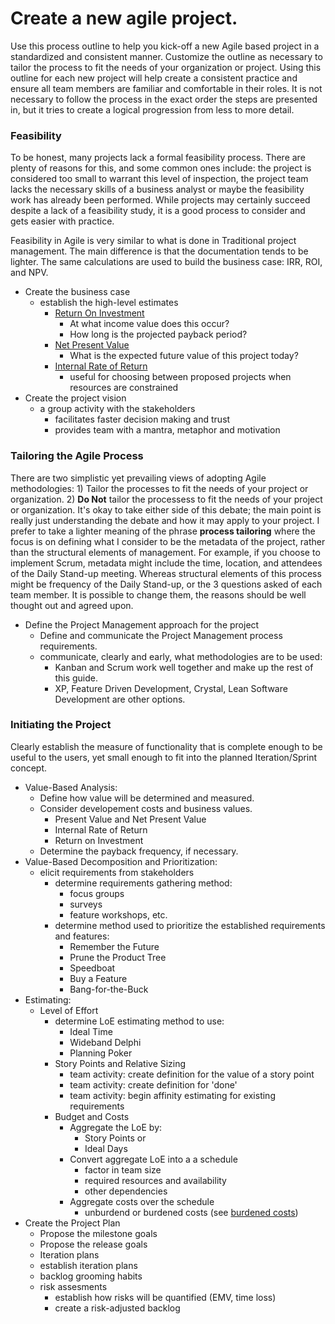 # Create a new agile project.

Use this process outline to help you kick-off a new Agile based project in a standardized and consistent manner.  Customize the outline as necessary to tailor the process to fit the needs of your organization or project.  Using this outline for each new project will help create a consistent practice and ensure all team members are familiar and comfortable in their roles.  It is not necessary to follow the process in the exact order the steps are presented in, but it tries to create a logical progression from less to more detail.  

### Feasibility
To be honest, many projects lack a formal feasibility process. There are plenty of reasons for this, and some common ones include: the project is considered too small to warrant this level of inspection, the project team lacks the necessary skills of a business analyst or maybe the feasibility work has already been performed.  While projects may certainly succeed despite a lack of a feasibility study, it is a good process to consider and gets easier with practice.  

Feasibility in Agile is very similar to what is done in Traditional project management.  The main difference is that the documentation tends to be lighter.  The same calculations are used to build the business case: IRR, ROI, and NPV.

* Create the business case
  * establish the high-level estimates
    * [Return On Investment](calculate-value.md)
      * At what income value does this occur?
      * How long is the projected payback period?
    * [Net Present Value](calculate-value.md)
      * What is the expected future value of this project today?
    * [Internal Rate of Return](calculate-value.md)
      * useful for choosing between proposed projects when resources are constrained
* Create the project vision
  * a group activity with the stakeholders
    * facilitates faster decision making and trust
    * provides team with a mantra, metaphor and motivation

### Tailoring the Agile Process
There are two simplistic yet prevailing views of adopting Agile methodologies: 1) Tailor the processes to fit the needs of your project or organization. 2) **Do Not** tailor the processess to fit the needs of your project or organization.  It's okay to take either side of this debate; the main point is really just understanding the debate and how it may apply to your project.  I prefer to take a lighter meaning of the phrase __process tailoring__ where the focus is on defining what I consider to be the metadata of the project, rather than the structural elements of management.  For example, if you choose to implement Scrum, metadata might include the time, location, and attendees of the Daily Stand-up meeting.  Whereas structural elements of this process might be frequency of the Daily Stand-up, or the 3 questions asked of each team member.  It is possible to change them, the reasons should be well thought out and agreed upon.  

* Define the Project Management approach for the project
  * Define and communicate the Project Management process requirements.
  * communicate, clearly and early, what methodologies are to be used:
    - Kanban and Scrum work well together and make up the rest of this guide.
    - XP, Feature Driven Development, Crystal, Lean Software Development are other options.

### Initiating the Project


Clearly establish the measure of functionality that is complete enough to be useful to the users, yet small enough to fit into the planned Iteration/Sprint concept.

* Value-Based Analysis:
  * Define how value will be determined and measured.
  * Consider developement costs and business values.
    - Present Value and Net Present Value
	- Internal Rate of Return
	- Return on Investment
  * Determine the payback frequency, if necessary.
* Value-Based Decomposition and Prioritization:
  * elicit requirements from stakeholders
    - determine requirements gathering method:
	  - focus groups
	  - surveys
	  - feature workshops, etc.
	- determine method used to prioritize the established requirements and features:
	  - Remember the Future
	  - Prune the Product Tree
	  - Speedboat
	  - Buy a Feature
	  - Bang-for-the-Buck
* Estimating:
  * Level of Effort
    - determine LoE estimating method to use:
	  - Ideal Time
	  - Wideband Delphi
	  - Planning Poker
	- Story Points and Relative Sizing 
	  - team activity: create definition for the value of a story point
	  - team activity: create definition for 'done'
	  - team activity: begin affinity estimating for existing requirements 
    - Budget and Costs
	  - Aggregate the LoE by:
	    - Story Points or
		- Ideal Days
	  - Convert aggregate LoE into a a schedule
	    - factor in team size
		- required resources and availability
		- other dependencies
	  - Aggregate costs over the schedule
	    - unburdend or burdened costs (see [burdened costs](burdened-costs.md))
* Create the Project Plan
  * Propose the milestone goals
  * Propose the release goals
  * Iteration plans
   - establish iteration plans
   - backlog grooming habits
   - risk assesments
	 - establish how risks will be quantified (EMV, time loss)
     - create a risk-adjusted backlog

